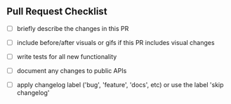 ## Pull Request Checklist

- [ ] briefly describe the changes in this PR
- [ ] include before/after visuals or gifs if this PR includes visual changes
- [ ] write tests for all new functionality
- [ ] document any changes to public APIs
- [ ] apply changelog label ('bug', 'feature', 'docs', etc) or use the label 'skip changelog'

